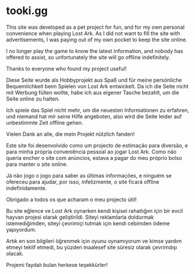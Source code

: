 # tooki.gg

This site was developed as a pet project for fun, and for my own personal convenience when playing Lost Ark. As I did not want to fill the site with advertisements, I was paying out of my own pocket to keep the site online.

I no longer play the game to know the latest information, and nobody has offered to assist, so unfortunately the site will go offline indefinitely.

Thanks to everyone who found my project useful!



Diese Seite wurde als Hobbyprojekt aus Spaß und für meine persönliche Bequemlichkeit beim Spielen von Lost Ark entwickelt. Da ich die Seite nicht mit Werbung füllen wollte, habe ich aus eigener Tasche bezahlt, um die Seite online zu halten.

Ich spiele das Spiel nicht mehr, um die neuesten Informationen zu erfahren, und niemand hat mir seine Hilfe angeboten, also wird die Seite leider auf unbestimmte Zeit offline gehen.

Vielen Dank an alle, die mein Projekt nützlich fanden!



Este site foi desenvolvido como um projecto de estimação para diversão, e para minha própria conveniência pessoal ao jogar Lost Ark. Como não queria encher o site com anúncios, estava a pagar do meu próprio bolso para manter o site online.

Já não jogo o jogo para saber as últimas informações, e ninguém se ofereceu para ajudar, por isso, infelizmente, o site ficará offline indefinidamente.

Obrigado a todos os que acharam o meu projecto útil!



Bu site eğlence ve Lost Ark oynarken kendi kişisel rahatlığım için bir evcil hayvan projesi olarak geliştirildi. Siteyi reklamlarla doldurmak istemediğimden, siteyi çevrimiçi tutmak için kendi cebimden ödeme yapıyordum.

Artık en son bilgileri öğrenmek için oyunu oynamıyorum ve kimse yardım etmeyi teklif etmedi, bu yüzden maalesef site süresiz olarak çevrimdışı olacak.

Projemi faydalı bulan herkese teşekkürler!
